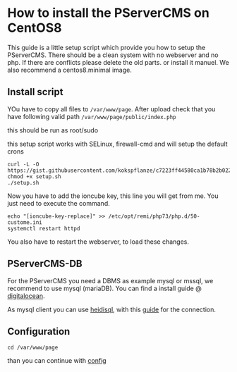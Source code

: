 # How to install the PServerCMS on CentOS8

This guide is a little setup script which provide you how to setup the PServerCMS.
There should be a clean system with no webserver and no php. If there are conflicts please delete the old parts. or install it manuel.
We also recommend a centos8.minimal image. 

## Install script

YOu have to copy all files to `/var/www/page`. After upload check that you have following valid path `/var/www/page/public/index.php`

this should be run as root/sudo

this setup script works with SELinux, firewall-cmd and will setup the default crons

```
curl -L -O https://gist.githubusercontent.com/kokspflanze/c7223ff44580ca1b78b2b0221bb1c0d6/raw/7e136f7cadd28b51050df3f2cf9a5447d81968ff/setup.sh
chmod +x setup.sh
./setup.sh
```

Now you have to add the ioncube key, this line you will get from me. You just need to execute the command.

````
echo "[ioncube-key-replace]" >> /etc/opt/remi/php73/php.d/50-custome.ini
systemctl restart httpd
````

You also have to restart the webserver, to load these changes.


## PServerCMS-DB

For the PServerCMS you need a DBMS as example mysql or mssql, we recommend to use mysql (mariaDB).
You can find a install guide @ [digitalocean](https://www.digitalocean.com/community/tutorials/how-to-install-mariadb-on-centos-7).

As mysql client you can use [heidisql](http://www.heidisql.com/), with this [guide](http://www.heidisql.com/help.php) for the connection.
 
## Configuration

```
cd /var/www/page
```

than you can continue with [config](/general-setup/CONFIG.md)